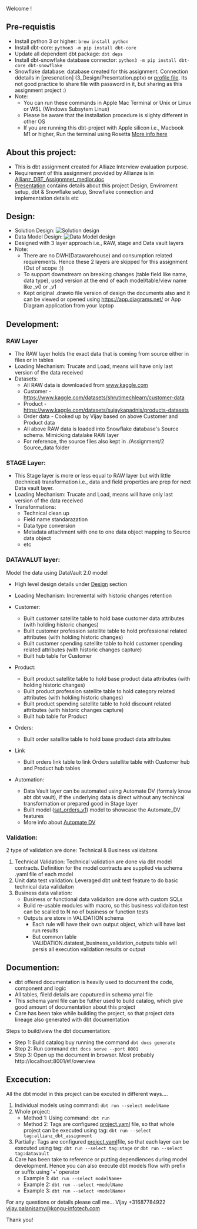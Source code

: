 Welcome !

## Pre-requistis
- Install python 3 or higher: `brew install python`
- Install dbt-core: `python3 -m pip install dbt-core`
- Update all dependent dbt package: `dbt deps`
- Install dbt-snowflake database connector: `python3 -m pip install dbt-core dbt-snowflake`
- Snowflake database: database created for this assignment. Connection ddetails in [presenation] (3_Design/Presentation.pptx) or [profile file](3_Design/profiles.yml). Its not good practice to share file with password in it, but sharing as this assignment project :)
- Note:
    - You can run these commands in Apple Mac Terminal or Unix or Linux or WSL (Windows Subsytem Linux)
    - Please be aware that the installation procedure is slighty different in other OS
    - If you are running this dbt-project with Apple silicon i.e., Macbook M1 or higher, Run the terminal using Rosetta [More info here](https://support.apple.com/en-us/102527)


## About this project:
- This is dbt assignment created for Alliaze Interview evaluation purpose.
- Requirement of this assignment provided by Allianze is in [Allianz_DBT_Assignmnet_medior.doc](1_Requirements/Allianz_DBT_Assignmnet_medior.docx) 
- [Presentation](3_Design/Presentation.pptx) contains details about this project Design, Enviroment setup, dbt & Snowflake setup, Snowflake connection and implementation details etc 

## Design:
- Solution Design:
![Solution design](<3_Design/Solution Design.jpg>)
- Data Model Design:
![Data Model design](<3_Design/Data model - DWH.jpg>)
- Designed with 3 layer approach i.e., RAW, stage and Data vault layers
- Note: 
    - There are no DWH(Datawarehouse) and consumption related requirements. Hence these 2 layers are skipped for this assignment (Out of scope :))
    - To support downstream on breaking changes (table field like name, data type), used version at the end of each model/table/view name like _v0 or _v1
    - Kept original .drawio file version of design the documents also and it can be viewed or opened using https://app.diagrams.net/ or App Diagram application from your laptop

## Development:

### RAW Layer
- The RAW layer holds the exact data that is coming from source either in files or in tables
- Loading Mechanism: Trucate and Load, means will have only last version of the data received
- Datasets:
    - All RAW data is downloaded from www.kaggle.com
    - Customer - https://www.kaggle.com/datasets/shrutimechlearn/customer-data
    - Product - https://www.kaggle.com/datasets/sujaykapadnis/products-datasets
    - Order data - Cooked up by Vijay based on above Customer and Product data
    - All above RAW data is loaded into Snowflake database's Source schema. Mimicking datalake RAW layer
    - For reference, the source files also kept in ./Assignment/2 Source_data folder

### STAGE Layer: 
- This Stage layer is more or less equal to RAW layer but with little (technical) transformation i.e., data and field properties are prep for next Data vault layer.
- Loading Mechanism: Trucate and Load, means will have only last version of the data received
- Transformations:
    - Technical clean up
    - Field name standarazation
    - Data type conversion 
    - Metadata attachment with one to one data object mapping to Source data object
    - etc

### DATAVALUT layer:
Model the data using DataVault 2.0 model
- High level design details under [Design](https://github.com/vijay-palanisamy-1986/Allianz/tree/main?tab=readme-ov-file#design) section
- Loading Mechanism: Incremental with historic changes retention
- Customer:
    - Built customer satellite table to hold base customer data attributes (with holding historic changes)
    - Built customer profession satellite table to hold professional related attributes (with holding historic changes)
    - Built customer spending satellite table to hold customer spending related attributes (with historic changes capture)
    - Built hub table for Customer

- Product:
    - Built product satellite table to hold base product data attributes (with holding historic changes)
    - Built product profession satellite table to hold category related attributes (with holding historic changes)
    - Built product spending satellite table to hold discount related attributes (with historic changes capture)
    - Built hub table for Product

- Orders:
    - Built order satellite table to hold base product data attributes

- Link
    - Built orders link table to link Orders satellite table with Customer hub and Product hub tables

- Automation:
    - Data Vault layer can be automated using Automate DV (formaly know abt dbt vault), if the underlying data is direct without any techincal transformation or prepared good in Stage layer
    - Built model ([sat_orders_v1](4_dbt_project/models/datavault/sat/sat_orders_v1.sql)) model to showcase the Automate_DV features
    - More info about [Automate DV](https://automate-dv.readthedocs.io/en/latest/)


### Validation: 
2 type of validation are done: Technical & Business validaitons
1. Technical Validation: Technical validation are done via dbt model contracts. Definition for the model contracts are supplied via schema .yaml file of each model
2. Unit data test validation: Leveraged dbt unit test feature to do basic technical data validaiton
3. Business data valiation: 
    - Business or functional data validaiton are done with custom SQLs
    - Build re-usable modules with macro, so this business validaiton test can be scalled to N no of business or function tests
    - Outputs are store in VALIDATION schema
        - Each rule will have their own output object, which will have last run results
        - But common table VALIDATION.datatest_business_validation_outputs table will persis all execution validation results or output

## Documention:
- dbt offered documentation is heavily used to document  the code, component and logic
- All tables, fileld details are caputured in schema ymal file
- This schema yaml file can be futher used to build catalog, which give good amount of documentation about this project
- Care has been take while building the project, so that project data lineage also generated with dbt documentation

Steps to build/view the dbt documentation:
- Step 1: Build catalog buy running the command `dbt docs generate`
- Step 2: Run command `dbt docs serve --port 8001`
- Step 3: Open up the document in browser. Most probably http://localhost:8001/#!/overview 


## Excecution:
All the dbt model in this project can be excuted in different ways....
1. Individual models using command:  `dbt run --select modelName`
2. Whole project: 
    - Method 1: Using command:  `dbt run`
    - Method 2: Tags are configured [project.yaml](4_dbt_project/dbt_project.yml) file, so that whole project can be executed using tag: `dbt run --select tag:allianz_dbt_assignment`
3. Partially: Tags are configured [project.yaml](4_dbt_project/dbt_project.yml)file, so that each layer can be executed using tag: `dbt run --select tag:stage` or  `dbt run --select tag:datavault`
4. Care has been take to reference or putting dependiences during model development. Hence you can also execute dbt models flow with prefix or suffix using '+' operator
    - Example 1: `dbt run --select modelName+`
    - Example 2: `dbt run --select +modelName`
    - Example 3: `dbt run --select +modelName+`


For any questions or details please call me...
Vijay
+31687784922
vijay.palanisamy@kongu-infotech.com


Thank you!